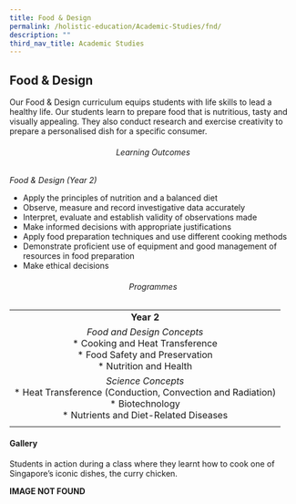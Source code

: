 ```yaml
---
title: Food & Design
permalink: /holistic-education/Academic-Studies/fnd/
description: ""
third_nav_title: Academic Studies
---
```

## Food & Design

Our Food & Design curriculum equips students with life skills to lead a healthy life. Our students learn to prepare food that is nutritious, tasty and visually appealing. They also conduct research and exercise creativity to prepare a personalised dish for a specific consumer.

###### <center>Learning Outcomes</center>

_Food & Design (Year 2)_

*   Apply the principles of nutrition and a balanced diet
*   Observe, measure and record investigative data accurately
*   Interpret, evaluate and establish validity of observations made
*   Make informed decisions with appropriate justifications
*   Apply food preparation techniques and use different cooking methods
*   Demonstrate proficient use of equipment and good management of resources in food preparation
*   Make ethical decisions

###### <center>Programmes</center>

|   |
|:-:|
| **Year 2**  |
| _Food and Design Concepts_<br>*   Cooking and Heat Transference<br>*   Food Safety and Preservation<br>*   Nutrition and Health  |
| _Science Concepts_<br>*   Heat Transference (Conduction, Convection and Radiation)<br>*   Biotechnology<br>*   Nutrients and Diet-Related Diseases  |
|   |

#### Gallery

Students in action during a class where they learnt how to cook one of Singapore’s iconic dishes, the curry chicken.

**IMAGE NOT FOUND**